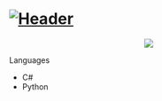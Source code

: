 # [![Header](https://user-images.githubusercontent.com/77923481/123505129-484ee580-d62b-11eb-868f-cbd6f6beaf14.png)](https://www.tiktok.com/@francesco2426_/)
<p align="center">
  <img src="https://discord.c99.nl/widget/theme-1/244300437723807745.png"/>
</p
# About me
Hi, I'm **Francesco2426** and I am a software/game developer. When I'm not coding, I usually play games on [steam](https://steamcommunity.com/id/Francesco24/) and upload highlights of those on my [tiktok](https://www.tiktok.com/@francesco2426_/)

# Languages 
- C#
- Python
